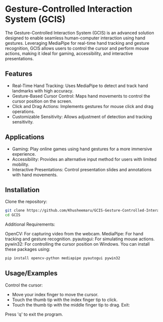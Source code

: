# Gesture-Controlled Interaction System (GCIS)

The Gesture-Controlled Interaction System (GCIS) is an advanced solution designed to enable seamless human-computer interaction using hand gestures. Leveraging MediaPipe for real-time hand tracking and gesture recognition, GCIS allows users to control the cursor and perform mouse actions, making it ideal for gaming, accessibility, and interactive presentations.




## Features

- Real-Time Hand Tracking: Uses MediaPipe to detect and track hand landmarks with high accuracy.
- Gesture-Based Cursor Control: Maps hand movements to control the cursor position on the screen.
- Click and Drag Actions: Implements gestures for mouse click and drag operations.
- Customizable Sensitivity: Allows adjustment of detection and tracking sensitivity.



## Applications

- Gaming: Play online games using hand gestures for a more immersive experience.
- Accessibility: Provides an alternative input method for users with limited mobility.
- Interactive Presentations: Control presentation slides and annotations with hand movements.
## Installation

Clone the repository:

```bash
git clone https://github.com/Khusheemaru/GCIS-Gesture-Controlled-Interaction.git
cd GCIS

```
Additional Requirements:

OpenCV: For capturing video from the webcam.
MediaPipe: For hand tracking and gesture recognition.
pyautogui: For simulating mouse actions.
pywin32: For controlling the cursor position on Windows.
You can install these packages using:

```bash
pip install opencv-python mediapipe pyautogui pywin32
```


## Usage/Examples


Control the cursor:

- Move your index finger to move the cursor.
- Touch the thumb tip with the index finger tip to click.
- Touch the thumb tip with the middle finger tip to drag.
Exit:

Press 'q' to exit the program.
